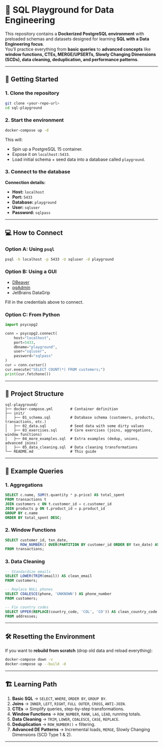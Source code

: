 # 🐳 SQL Playground for Data Engineering

This repository contains a **Dockerized PostgreSQL environment** with preloaded schemas and datasets designed for learning **SQL with a Data Engineering focus**.  
You’ll practice everything from **basic queries** to **advanced concepts** like **window functions, CTEs, MERGE/UPSERTs, Slowly Changing Dimensions (SCDs), data cleaning, deduplication, and performance patterns**.

---

## 🚀 Getting Started

### 1. Clone the repository

```bash
git clone <your-repo-url>
cd sql-playground
```

### 2. Start the environment

```bash
docker-compose up -d
```

This will:

- Spin up a PostgreSQL 15 container.
- Expose it on `localhost:5433`.
- Load initial schema + seed data into a database called `playground`.

### 3. Connect to the database

**Connection details:**

- **Host:** `localhost`
- **Port:** `5433`
- **Database:** `playground`
- **User:** `sqluser`
- **Password:** `sqlpass`

---

## 💻 How to Connect

### Option A: Using `psql`

```bash
psql -h localhost -p 5433 -U sqluser -d playground
```

### Option B: Using a GUI

- [DBeaver](https://dbeaver.io/download/)
- [pgAdmin](https://www.pgadmin.org/download/)
- JetBrains DataGrip

Fill in the credentials above to connect.

### Option C: From Python

```python
import psycopg2

conn = psycopg2.connect(
    host="localhost",
    port=5433,
    dbname="playground",
    user="sqluser",
    password="sqlpass"
)
cur = conn.cursor()
cur.execute("SELECT COUNT(*) FROM customers;")
print(cur.fetchone())
```

---

## 📂 Project Structure

```
sql-playground/
├── docker-compose.yml        # Container definition
├── init/
│   ├── 01_schema.sql         # Database schema (customers, products, transactions, etc.)
│   ├── 02_data.sql           # Seed data with some dirty values
│   ├── 03_exercises.sql      # Core exercises (joins, aggregations, window functions)
│   ├── 04_more_examples.sql  # Extra examples (dedup, unions, advanced joins)
│   ├── 05_data_cleaning.sql  # Data cleaning transformations
└── README.md                 # This guide
```

---

## 📘 Example Queries

### 1. Aggregations

```sql
SELECT c.name, SUM(t.quantity * p.price) AS total_spent
FROM transactions t
JOIN customers c ON t.customer_id = c.customer_id
JOIN products p ON t.product_id = p.product_id
GROUP BY c.name
ORDER BY total_spent DESC;
```

### 2. Window Functions

```sql
SELECT customer_id, txn_date,
       ROW_NUMBER() OVER(PARTITION BY customer_id ORDER BY txn_date) AS purchase_rank
FROM transactions;
```

### 3. Data Cleaning

```sql
-- Standardize emails
SELECT LOWER(TRIM(email)) AS clean_email
FROM customers;

-- Replace NULL phones
SELECT COALESCE(phone, 'UNKNOWN') AS phone_number
FROM customers;

-- Fix country codes
SELECT UPPER(REPLACE(country_code, 'COL', 'CO')) AS clean_country_code
FROM addresses;
```

---

## 🛠️ Resetting the Environment

If you want to **rebuild from scratch** (drop old data and reload everything):

```bash
docker-compose down -v
docker-compose up --build -d
```

---

## 🏗️ Learning Path

1. **Basic SQL** → `SELECT`, `WHERE`, `ORDER BY`, `GROUP BY`.
2. **Joins** → `INNER`, `LEFT`, `RIGHT`, `FULL OUTER`, `CROSS`, `ANTI-JOIN`.
3. **CTEs** → Simplify queries, step-by-step transformations.
4. **Window Functions** → `ROW_NUMBER`, `RANK`, `LAG`, `LEAD`, running totals.
5. **Data Cleaning** → `TRIM`, `LOWER`, `COALESCE`, `CASE`, `REPLACE`.
6. **Deduplication** → `ROW_NUMBER()` + filtering.
7. **Advanced DE Patterns** → Incremental loads, `MERGE`, Slowly Changing Dimensions (SCD Type 1 & 2).

---

